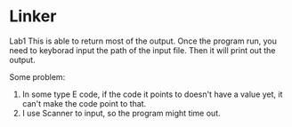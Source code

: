 # Linker
Lab1
This is able to return most of the output.
Once the program run, you need to keyborad input the path of the input file.
Then it will print out the output.

Some problem:
1. In some type E code, if the code it points to doesn't have a value yet, it can't make the code point to that.
2. I use Scanner to input, so the program might time out.
